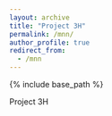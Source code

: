 ```yaml
---
layout: archive
title: "Project 3H"
permalink: /mnn/
author_profile: true
redirect_from:
  - /mnn
---
```


{% include base_path %}

Project 3H
